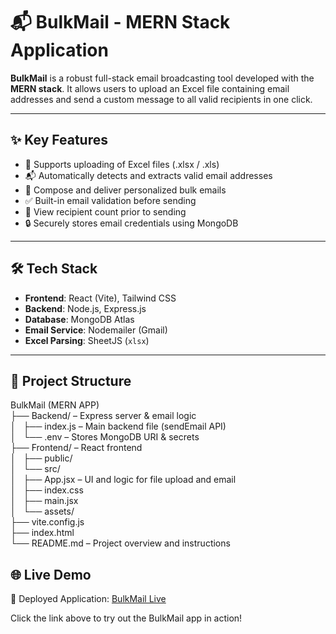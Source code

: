 # 📬 BulkMail - MERN Stack Application

**BulkMail** is a robust full-stack email broadcasting tool developed with the **MERN stack**. It allows users to upload an Excel file containing email addresses and send a custom message to all valid recipients in one click.

---

## ✨ Key Features

- 📂 Supports uploading of Excel files (.xlsx / .xls)
- 📬 Automatically detects and extracts valid email addresses
- 📨 Compose and deliver personalized bulk emails
- ✅ Built-in email validation before sending
- 👥 View recipient count prior to sending
- 🔒 Securely stores email credentials using MongoDB

---

## 🛠️ Tech Stack

- **Frontend**: React (Vite), Tailwind CSS  
- **Backend**: Node.js, Express.js  
- **Database**: MongoDB Atlas  
- **Email Service**: Nodemailer (Gmail)  
- **Excel Parsing**: SheetJS (`xlsx`)  

---

## 📁 Project Structure

BulkMail (MERN APP)  
├── Backend/ – Express server & email logic  
│   ├── index.js – Main backend file (sendEmail API)  
│   └── .env – Stores MongoDB URI & secrets  
├── Frontend/ – React frontend  
│   ├── public/  
│   └── src/  
│       ├── App.jsx – UI and logic for file upload and email  
│       ├── index.css  
│       ├── main.jsx  
│       └── assets/  
├── vite.config.js  
├── index.html  
└── README.md – Project overview and instructions

## 🌐 Live Demo

🚀 Deployed Application: [BulkMail Live](https://bulkmail-fe-m6ji.onrender.com)

Click the link above to try out the BulkMail app in action!




